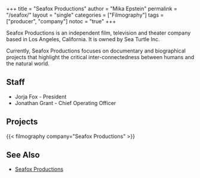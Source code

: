 +++
title = "Seafox Productions"
author = "Mika Epstein"
permalink = "/seafox/"
layout = "single"
categories = ["Filmography"]
tags = ["producer", "company"]
notoc = "true"
+++

Seafox Productions is an independent film, television and theater company based in Los Angeles, California. It is owned by Sea Turtle Inc.

Currently, Seafox Productions focuses on documentary and biographical projects that highlight the critical inter-connectedness between humans and the natural world.

## Staff

* Jorja Fox - President
* Jonathan Grant - Chief Operating Officer

## Projects

{{< filmography company="Seafox Productions" >}}

## See Also
* [Seafox Productions](http://www.seafoxproductions.com/)
